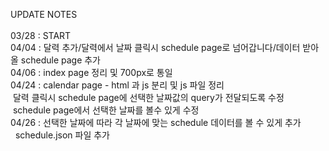 UPDATE NOTES  </br>
  </br>
03/28 : START          </br>
04/04 : 달력 추가/달력에서 날짜 클릭시 schedule page로 넘어갑니다/데이터 받아올 schedule page 추가 </br>
04/06 : index page 정리 및 700px로 통일 </br>
04/24 : calendar page - html 과 js 분리 및 js 파일 정리</br>
&nbsp;달력 클릭시 schedule page에 선택한 날짜값의 query가 전달되도록 수정</br>
&nbsp;schedule page에서 선택한 날짜를 볼수 있게 수정</br>
04/26 : 선택한 날짜에 따라 각 날짜에 맞는 schedule 데이터를 볼 수 있게 추가 
<br/>&nbsp; schedule.json 파일 추가
        
